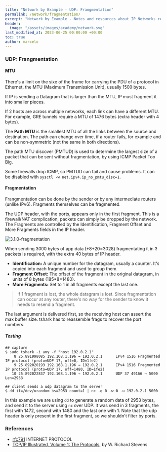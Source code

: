 ```yaml
---
title: "Network by Example - UDP: Frangmentation"
permalink: /network/fragmentation/
excerpt: "Network by Example - Notes and resources about IP Networks routing and switching"
header:
  image: "/assets/images/academy/network.svg"
last_modified_at: 2023-06-25 00:00:00 +00:00
toc: true
author: marcelo
---
```


### UDP: Frangmentation

#### MTU

There's a limit on the sixe of the frame for carrying the PDU of a protocol in Ethernet, the MTU (Maximum Transmission Unit), usually 1500 bytes.

If IP is sending a Datagram that is larger than the MTU, IP must fragment it into smaller pieces.

If 2 hosts are across multiple networks, each link can have a different MTU. For example, GRE tunnels require a MTU of 1476 bytes (extra header with 4 bytes).

The **Path MTU** is the smallest MTU of all the links between the source and destination.
The path can change over time, if a router fails, for example and can be non-symmetric (not the same in both directions).

The path MTU discover (PMTUD) is used to determine the largest size of a packet that can be sent without fragmentation, by using ICMP Packet Too Big.

Some firewalls drop ICMP, so PMTUD can fail and cause problems. It can be disabled with `sysctl -w net.ipv4.ip_no_pmtu_disc=1`.

#### Fragmentation

Frangmentation can be done by the sender or by any intermediate routers (unlike IPv6). Fragments themselves can be fragmented.

The UDP header, with the ports, appears only in the first fragment. This is a firewall/NAT complication, packets can simply be dropped by the network.
The Fragments are controlled by the Identification, Fragment Offset and More Fragments fields in the IP header.

![3.1.0-fragmentation](/assets/images/code/3.1.0-fragmentation.svg)

When sending 3000 bytes of app data (+8+20=3028) fragmentating it in 3 packets is required, with the extra 40 bytes of IP header.
* **Identification:** A unique number for the datagram, usually a counter. It's copied into each fragment and used to group them.
* **Fragment Offset:** The offset of the fragment in the original datagram, in units of 8 bytes (185*8=1480).
* **More Fragments:** Set to 1 in all fragments except the last one.

> If 1 fragment is lost, the whole datagram is lost.
Since fragmentation can occur at any router, there's no way for the sender to know it needs to resend a fragment.

The last argument is delivered first, so the receiving host can assert the max buffer size.
tshark has to reassemble frags to recover the port numbers.

##### Testing

```console
## capture
$ sudo tshark -i any -f "host 192.0.2.1"
    8 25.891998085 192.168.1.196 → 192.0.2.1      IPv4 1516 Fragmented IP protocol (proto=UDP 17, off=0, ID=1fe2)
    9 25.892020193 192.168.1.196 → 192.0.2.1      IPv4 1516 Fragmented IP protocol (proto=UDP 17, off=1480, ID=1fe2)
   10 25.892022837 192.168.1.196 → 192.0.2.1      UDP 37 49166 → 5000 Len=2953
```

```console
## client sends a udp datagram to the server
$ dd if=/dev/urandom bs=2953 count=1 | nc -q 0 -w 0 -u 192.0.2.1 5000
```

In this example we are using `dd` to generate a random data of 2953 bytes, and send it to the server using `nc` over UDP.
It was send in 3 fragments, the first with 1472, second with 1480 and the last one with 1.
Note that the udp header is only present in the first fragment, so we shouldn't filter by ports.

### References
* [rfc791](https://datatracker.ietf.org/doc/html/rfc791) INTERNET PROTOCOL
* [TCP/IP Illustrated, Volume 1: The Protocols](https://www.amazon.com/-/pt/dp-0321336313/dp/0321336313/), by W. Richard Stevens
